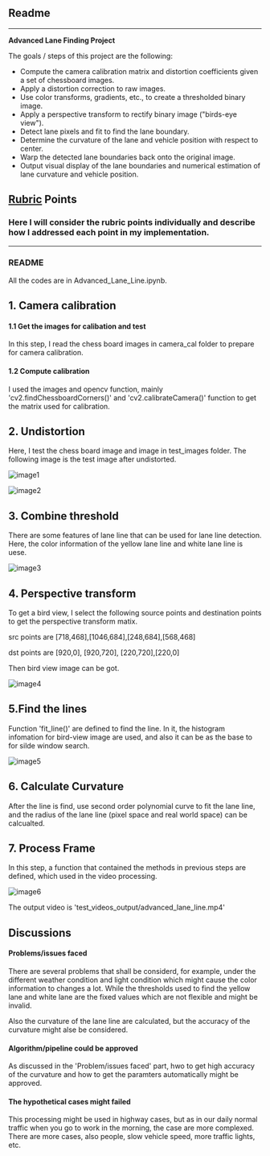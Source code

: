 ## Readme

---

**Advanced Lane Finding Project**

The goals / steps of this project are the following:

* Compute the camera calibration matrix and distortion coefficients given a set of chessboard images.
* Apply a distortion correction to raw images.
* Use color transforms, gradients, etc., to create a thresholded binary image.
* Apply a perspective transform to rectify binary image ("birds-eye view").
* Detect lane pixels and fit to find the lane boundary.
* Determine the curvature of the lane and vehicle position with respect to center.
* Warp the detected lane boundaries back onto the original image.
* Output visual display of the lane boundaries and numerical estimation of lane curvature and vehicle position.

[//]: # (Image References)


## [Rubric](https://review.udacity.com/#!/rubrics/571/view) Points

### Here I will consider the rubric points individually and describe how I addressed each point in my implementation.  

---

### README

All the codes are in Advanced_Lane_Line.ipynb.

## 1. Camera calibration

#### 1.1 Get the images for calibation and test

In this step, I read the chess board images in camera_cal folder to prepare for camera calibration.

#### 1.2 Compute calibration

I used the images and opencv function, mainly 'cv2.findChessboardCorners()' and 'cv2.calibrateCamera()' function to get the matrix used for calibration.

## 2. Undistortion

Here, I test the chess board image and image in test_images folder.
The following image is the test image after undistorted.

![image1](./test_images/undistored_image.jpg)

![image2](./test_images/test_image_3_undisorted.jpg)


## 3. Combine threshold

There are some features of lane line that can be used for lane line detection.
Here, the color information of the yellow lane line and white lane line is uese.

![image3](./test_images/combined_image.jpg)

## 4. Perspective transform

To get a bird view, I select the following source points and destination points to get the perspective transform matix.

src points are [718,468],[1046,684],[248,684],[568,468]

dst points are [920,0],  [920,720], [220,720],[220,0]

Then bird view image can be got.

![image4](./test_images/warped_image.jpg)

## 5.Find the lines

Function 'fit_line()' are defined to find the line. In it, the histogram infomation for bird-view image are used, and also it can be as the base to for silde window search.

![image5](./test_images/fit_line.jpg)

## 6. Calculate Curvature

After the line is find, use second order polynomial curve to fit the lane line, and the radius of the lane line (pixel space and real world space) can be calcualted.

## 7. Process Frame

In this step, a function that contained the methods in previous steps are defined, which used in the video processing.

![image6](./test_images/video_frame.jpg)

The output video is 'test_videos_output/advanced_lane_line.mp4'

## Discussions

#### Problems/issues faced
There are several problems that shall be considerd, for example, under the different weather condition and light condition which might cause the color information to changes a lot. While the thresholds used to find the yellow lane and white lane are the fixed values which are not flexible and might be invalid.

Also the curvature of the lane line are calculated, but the accuracy of the curvature might alse be considered.

#### Algorithm/pipeline could be approved

As discussed in the 'Problem/issues faced' part, hwo to get high accuracy of the curvature and how to get the paramters automatically might be approved. 

#### The hypothetical cases might failed

This processing might be used in highway cases, but as in our daily normal traffic when you go to work in the morning, the case are more complexed. There are more cases, also people, slow vehicle speed, more traffic lights, etc.


